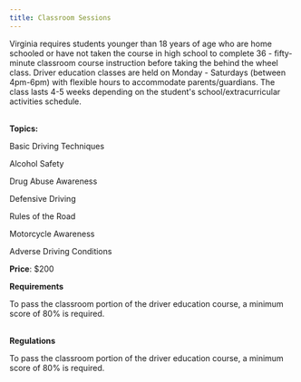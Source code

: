 ```yaml
---
title: Classroom Sessions
---
```

Virginia requires students younger than 18 years of age who are home schooled or have not taken the course in high school to complete 36 - fifty-minute classroom course instruction before taking the behind the wheel class. Driver education classes are held on Monday - Saturdays (between 4pm-6pm) with flexible hours to accommodate parents/guardians. The class lasts 4-5 weeks depending on the student's school/extracurricular activities schedule.

\
**Topics:**

Basic Driving Techniques

Alcohol Safety

Drug Abuse Awareness

Defensive Driving

Rules of the Road

Motorcycle Awareness

Adverse Driving Conditions



**Price**: $200



**Requirements**

To pass the classroom portion of the driver education course, a minimum score of 80% is required.

\
**Regulations**

To pass the classroom portion of the driver education course, a minimum score of 80% is required.